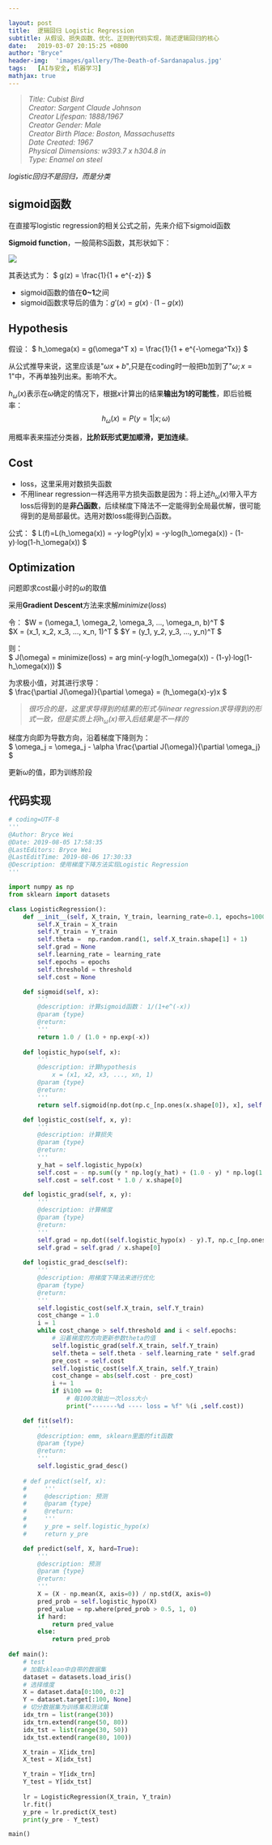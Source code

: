 ```yaml
---

layout: post
title:  逻辑回归 Logistic Regression
subtitle: 从假设、损失函数、优化、正则到代码实现，简述逻辑回归的核心
date:   2019-03-07 20:15:25 +0800
author: "Bryce"
header-img:  'images/gallery/The-Death-of-Sardanapalus.jpg'
tags:   [AI与安全, 机器学习]
mathjax: true
---
```


> <cite>Title: Cubist Bird  
Creator: Sargent Claude Johnson  
Creator Lifespan: 1888/1967  
Creator Gender: Male  
Creator Birth Place: Boston, Massachusetts  
Date Created: 1967  
Physical Dimensions: w393.7 x h304.8 in  
Type: Enamel on steel  </cite>  

_logistic回归不是回归，而是分类_

## sigmoid函数  

在直接写logistic regression的相关公式之前，先来介绍下sigmoid函数  

**Sigmoid function**，一般简称S函数，其形状如下：  

<img src="/images/posts/ai_sec/sigmoid.png"/>

其表达式为：
$
g(z) = \frac{1}{1 + e^{-z}}
$  

- sigmoid函数的值在**0~1**之间
- sigmoid函数求导后的值为：$g'(x) = g(x)·(1-g(x))$

## Hypothesis

假设：
$
h_\omega(x) = g(\omega^T x) = \frac{1}{1 + e^{-\omega^Tx}}
$
  
从公式推导来说，这里应该是"$\omega x+b$",只是在coding时一般把b加到了"$\omega;x=1$"中，不再单独列出来。影响不大。  

$h_\omega(x)$表示在$\omega$确定的情况下，根据$x$计算出的结果**输出为1的可能性**，即后验概率：
$$
h_\omega(x) = P(y=1|x;\omega)
$$

用概率表来描述分类器，**比阶跃形式更加顺滑，更加连续**。

## Cost

- loss，这里采用对数损失函数
- 不用linear regression一样选用平方损失函数是因为：将上述$h_\omega(x)$带入平方loss后得到的是**非凸函数**，后续梯度下降法不一定能得到全局最优解，很可能得到的是局部最优。选用对数loss能得到凸函数。  

公式：
$
L(f)=L(h_\omega(x)) = -y·logP(y|x) = -y·log(h_\omega(x)) - (1-y)·log(1-h_\omega(x))
$

## Optimization

问题即求cost最小时的$\omega$的取值  

采用**Gradient Descent**方法来求解$minimize(loss)$  

令：
$W = (\omega_1, \omega_2, \omega_3, ..., \omega_n, b)^T $  
$X = (x_1, x_2, x_3, ..., x_n, 1)^T $
$Y = (y_1, y_2, y_3, ..., y_n)^T $

则：  
$
 J(\omega) = minimize(loss) = arg min(-y·log(h_\omega(x)) - (1-y)·log(1-h_\omega(x)))
$

为求极小值，对其进行求导：  
$
 \frac{\partial J(\omega)}{\partial \omega} = (h_\omega(x)-y)x
$

> <cite>很巧合的是，这里求导得到的结果的形式与linear regression求导得到的形式一致，但是实质上将$h_\omega(x)$带入后结果是不一样的</cite>

梯度方向即为导数方向，沿着梯度下降则为：  
$
\omega_j = \omega_j - \alpha \frac{\partial J(\omega)}{\partial \omega_j}
$

更新$\omega$的值，即为训练阶段  

## 代码实现

```python
# coding=UTF-8
'''
@Author: Bryce Wei
@Date: 2019-08-05 17:58:35
@LastEditors: Bryce Wei
@LastEditTime: 2019-08-06 17:30:33
@Description: 使用梯度下降方法实现Logistic Regression
'''

import numpy as np 
from sklearn import datasets

class LogisticRegression():
    def __init__(self, X_train, Y_train, learning_rate=0.1, epochs=10000, threshold=0.0001):
        self.X_train = X_train
        self.Y_train = Y_train
        self.theta =  np.random.rand(1, self.X_train.shape[1] + 1)
        self.grad = None
        self.learning_rate = learning_rate
        self.epochs = epochs
        self.threshold = threshold
        self.cost = None

    def sigmoid(self, x):
        '''
        @description: 计算sigmoid函数： 1/(1+e^(-x))
        @param {type} 
        @return: 
        '''
        return 1.0 / (1.0 + np.exp(-x))
        
    def logistic_hypo(self, x):
        '''
        @description: 计算hypothesis
            x = (x1, x2, x3, ..., xn, 1)
        @param {type} 
        @return: 
        '''
        return self.sigmoid(np.dot(np.c_[np.ones(x.shape[0]), x], self.theta.T))

    def logistic_cost(self, x, y):
        '''
        @description: 计算损失
        @param {type} 
        @return: 
        '''
        y_hat = self.logistic_hypo(x)
        self.cost = - np.sum((y * np.log(y_hat) + (1.0 - y) * np.log(1.0 - y_hat)))
        self.cost = self.cost * 1.0 / x.shape[0]

    def logistic_grad(self, x, y):
        '''
        @description: 计算梯度
        @param {type} 
        @return: 
        '''
        self.grad = np.dot((self.logistic_hypo(x) - y).T, np.c_[np.ones(x.shape[0]), x])
        self.grad = self.grad / x.shape[0]
        
    def logistic_grad_desc(self):
        '''
        @description: 用梯度下降法来进行优化
        @param {type} 
        @return: 
        '''
        self.logistic_cost(self.X_train, self.Y_train)
        cost_change = 1.0
        i = 1
        while cost_change > self.threshold and i < self.epochs:
            # 沿着梯度的方向更新参数theta的值
            self.logistic_grad(self.X_train, self.Y_train)
            self.theta = self.theta - self.learning_rate * self.grad
            pre_cost = self.cost
            self.logistic_cost(self.X_train, self.Y_train)
            cost_change = abs(self.cost - pre_cost)
            i += 1
            if i%100 == 0:
                # 每100次输出一次loss大小
                print("-------%d ---- loss = %f" %(i ,self.cost))

    def fit(self):
        '''
        @description: emm, sklearn里面的fit函数 
        @param {type} 
        @return: 
        '''
        self.logistic_grad_desc()
        
    # def predict(self, x):
    #     '''
    #     @description: 预测
    #     @param {type} 
    #     @return: 
    #     '''
    #     y_pre = self.logistic_hypo(x)
    #     return y_pre

    def predict(self, X, hard=True):
        '''
        @description: 预测 
        @param {type} 
        @return: 
        '''
        X = (X - np.mean(X, axis=0)) / np.std(X, axis=0)
        pred_prob = self.logistic_hypo(X)
        pred_value = np.where(pred_prob > 0.5, 1, 0)
        if hard:
            return pred_value
        else:
            return pred_prob
    
def main():
    # test
    # 加载sklean中自带的数据集
    dataset = datasets.load_iris()
    # 选择维度
    X = dataset.data[0:100, 0:2]
    Y = dataset.target[:100, None]
    # 切分数据集为训练集和测试集
    idx_trn = list(range(30))
    idx_trn.extend(range(50, 80))
    idx_tst = list(range(30, 50))
    idx_tst.extend(range(80, 100))

    X_train = X[idx_trn]
    X_test = X[idx_tst]

    Y_train = Y[idx_trn]
    Y_test = Y[idx_tst]
    
    lr = LogisticRegression(X_train, Y_train)
    lr.fit()
    y_pre = lr.predict(X_test)
    print(y_pre - Y_test)

main()

```
